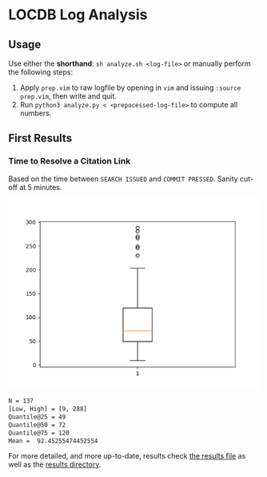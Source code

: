# LOCDB Log Analysis

## Usage

Use either the **shorthand**: `sh analyze.sh <log-file>`
or manually perform the following steps:

1. Apply `prep.vim` to raw logfile by opening in `vim` and issuing `:source
   prep.vim`, then write and quit.
1. Run `python3 analyze.py < <prepocessed-log-file>` to compute all numbers.

## First Results

### Time to Resolve a Citation Link

Based on the time between `SEARCH ISSUED` and `COMMIT PRESSED`. Sanity cut-off at 5 minutes.

![Boxplot](boxplot.png)

```
N = 137
[Low, High] = [9, 288]
Quantile@25 = 49
Quantile@50 = 72
Quantile@75 = 120
Mean =  92.45255474452554
```

For more detailed, and more up-to-date, results check [the results file](results.md) as well as the [results directory](results).
